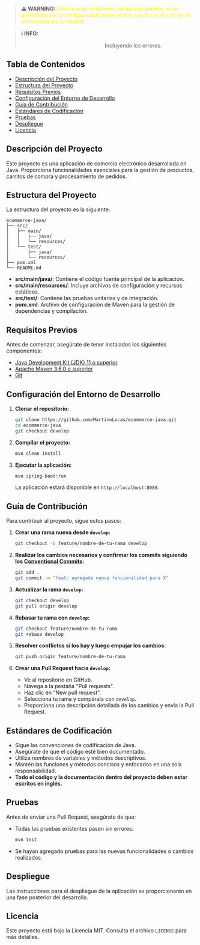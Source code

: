 > **⚠️ WARNING:** <span style="color: yellow">Para que las peticiones, de acceso publico, sean permitidas por la configuración deben incluir <code>/public/&lt;entity&gt;</code> en el controlador de la entidad.</span>

> **ℹ️ INFO:** <span style="color: white">Todas las respuestas de los controladores tienen el formato <code>{code: httpCode; message: String; body: Object}</code>.</span> Incluyendo los errores.

## Tabla de Contenidos

- [Descripción del Proyecto](#descripción-del-proyecto)
- [Estructura del Proyecto](#estructura-del-proyecto)
- [Requisitos Previos](#requisitos-previos)
- [Configuración del Entorno de Desarrollo](#configuración-del-entorno-de-desarrollo)
- [Guía de Contribución](#guía-de-contribución)
- [Estándares de Codificación](#estándares-de-codificación)
- [Pruebas](#pruebas)
- [Despliegue](#despliegue)
- [Licencia](#licencia)

## Descripción del Proyecto

Este proyecto es una aplicación de comercio electrónico desarrollada en Java. Proporciona funcionalidades esenciales para la gestión de productos, carritos de compra y procesamiento de pedidos.

## Estructura del Proyecto

La estructura del proyecto es la siguiente:

```
ecommerce-java/
├── src/
│   ├── main/
│   │   ├── java/
│   │   └── resources/
│   └── test/
│       ├── java/
│       └── resources/
├── pom.xml
└── README.md
```

- **src/main/java/**: Contiene el código fuente principal de la aplicación.
- **src/main/resources/**: Incluye archivos de configuración y recursos estáticos.
- **src/test/**: Contiene las pruebas unitarias y de integración.
- **pom.xml**: Archivo de configuración de Maven para la gestión de dependencias y compilación.

## Requisitos Previos

Antes de comenzar, asegúrate de tener instalados los siguientes componentes:

- [Java Development Kit (JDK) 11 o superior](https://www.oracle.com/java/technologies/javase-jdk11-downloads.html)
- [Apache Maven 3.6.0 o superior](https://maven.apache.org/download.cgi)
- [Git](https://git-scm.com/downloads)

## Configuración del Entorno de Desarrollo

1. **Clonar el repositorio:**

   ```bash
   git clone https://github.com/MartinoLucas/ecommerce-java.git
   cd ecommerce-java
   git checkout develop
   ```

2. **Compilar el proyecto:**

   ```bash
   mvn clean install
   ```

3. **Ejecutar la aplicación:**

   ```bash
   mvn spring-boot:run
   ```

   La aplicación estará disponible en `http://localhost:8080`.

## Guía de Contribución

Para contribuir al proyecto, sigue estos pasos:

1. **Crear una rama nueva desde `develop`:**

   ```bash
   git checkout -b feature/nombre-de-tu-rama develop
   ```

2. **Realizar los cambios necesarios y confirmar los commits siguiendo los [Conventional Commits](https://www.conventionalcommits.org/en/v1.0.0/#summary):**

   ```bash
   git add .
   git commit -m "feat: agregada nueva funcionalidad para X"
   ```

3. **Actualizar la rama `develop`:**

   ```bash
   git checkout develop
   git pull origin develop
   ```

4. **Rebasar tu rama con `develop`:**

   ```bash
   git checkout feature/nombre-de-tu-rama
   git rebase develop
   ```

5. **Resolver conflictos si los hay y luego empujar los cambios:**

   ```bash
   git push origin feature/nombre-de-tu-rama
   ```

6. **Crear una Pull Request hacia `develop`:**

    - Ve al repositorio en GitHub.
    - Navega a la pestaña "Pull requests".
    - Haz clic en "New pull request".
    - Selecciona tu rama y compárala con `develop`.
    - Proporciona una descripción detallada de los cambios y envía la Pull Request.

## Estándares de Codificación

- Sigue las convenciones de codificación de Java.
- Asegúrate de que el código esté bien documentado.
- Utiliza nombres de variables y métodos descriptivos.
- Mantén las funciones y métodos concisos y enfocados en una sola responsabilidad.
- **Todo el código y la documentación dentro del proyecto deben estar escritos en inglés.**

## Pruebas

Antes de enviar una Pull Request, asegúrate de que:

- Todas las pruebas existentes pasen sin errores:

  ```bash
  mvn test
  ```

- Se hayan agregado pruebas para las nuevas funcionalidades o cambios realizados.

## Despliegue

Las instrucciones para el despliegue de la aplicación se proporcionarán en una fase posterior del desarrollo.

## Licencia

Este proyecto está bajo la Licencia MIT. Consulta el archivo `LICENSE` para más detalles.

